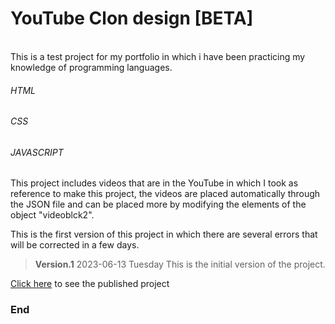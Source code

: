 <h1>YouTube Clon design [BETA]</h1> <br>
This is a test project for my portfolio in which i have been practicing my knowledge of programming languages. 

###### HTML
###### CSS    
###### JAVASCRIPT

This project includes videos that are in the YouTube in which I took as reference to make this project, the videos are placed automatically through the JSON file and can be placed more by modifying the elements of the object "videoblck2".

This is the first version of this project in which there are several errors that will be corrected in a few days.

> **Version.1** 2023-06-13 Tuesday
This is the initial version of the project.

[Click here](https://wilfridol.github.io/YouTube-clone-design/ "Click here") to see the published project
<h3>End</h3>
